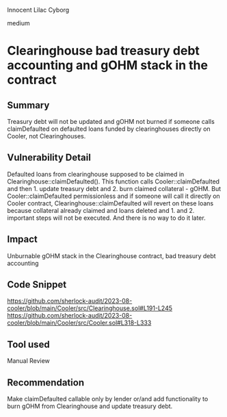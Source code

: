 Innocent Lilac Cyborg

medium

# Clearinghouse bad treasury debt accounting and gOHM stack in the contract
## Summary
Treasury debt will not be updated and gOHM not burned if someone calls claimDefaulted on defaulted loans funded by clearinghouses directly on Cooler, not Clearinghouses.

## Vulnerability Detail
Defaulted loans from clearinghouse supposed to be claimed in Clearinghouse::claimDefaulted(). This function calls Cooler::claimDefaulted and then 1. update treasury debt and 2. burn claimed collateral - gOHM. But Cooler::claimDefaulted permissionless and if someone will call it directly on Cooler contract, Clearinghouse::claimDefaulted will revert on these loans because collateral already claimed and loans deleted and 1. and 2. important steps will not be executed. And there is no way to do it later.

## Impact
Unburnable gOHM stack in the Clearinghouse contract, bad treasury debt accounting

## Code Snippet
https://github.com/sherlock-audit/2023-08-cooler/blob/main/Cooler/src/Clearinghouse.sol#L191-L245
https://github.com/sherlock-audit/2023-08-cooler/blob/main/Cooler/src/Cooler.sol#L318-L333
## Tool used
Manual Review

## Recommendation
Make claimDefaulted callable only by lender or/and add functionality to burn gOHM from Clearinghouse and update treasury debt.